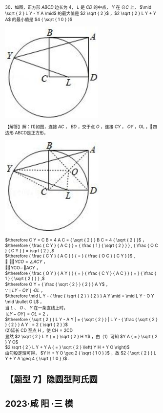 30．如图，正方形 $A B C D$ 边长为 4， $L$ 是 $C D$ 的中点， $Y$ 在 $\odot C$ 上， $\mid \sqrt { 2 } L Y - Y A \mid$ 的最大值是 $2 \sqrt { 2 }$ ，$2 \sqrt { 2 } L Y + Y A$ 的最小值是 $4 { \sqrt { 1 0 } }$

![](<../../qs_image_DB/专题2-5_最值模型之阿氏圆与胡不归（解析版）/59c7a5ee562218e116982a92beea1cc6c2b143b0d4e13472ce661788b49b45e5.jpg>)

【解答】解：(1)如图，连接 $A C$ ， $B D$ ，交于点 $O$ ，连接 $C Y$ ， $O Y$ ，OL ，四边形 ABCD是正方形，

![](<../../qs_image_DB/专题2-5_最值模型之阿氏圆与胡不归（解析版）/2f454d82c0c8ec057d2311062e9777cb46977d4a2ed5f3bb7ecc9fe675847196.jpg>)

$\therefore C Y = C B = 4 A C = { \sqrt { 2 } } B C = 4 { \sqrt { 2 } }$ ，  
$\therefore { \frac { C Y } { A C } } = { \frac { 1 } { \sqrt { 2 } } } , { \frac { O C } { C Y } } = \sqrt { 2 } ,$   
$\therefore { \frac { C Y } { A C } } { = } { \frac { O C } { C Y } }$ ,  
 $\cdot \angle Y C O = \angle A C Y$ ，  
YCO∽ACY ，  
$\therefore { \frac { O Y } { A Y } } { = } { \frac { C Y } { A C } } { = } { \frac { 1 } { \sqrt { 2 } } } ,$   
$\therefore O Y = { \frac { \sqrt { 2 } } { 2 } } A Y$ ，  
$\because \mid L Y - O Y \mid \cdot O L$ ，  
$\therefore \mid L Y - { \frac { \sqrt { 2 } } { 2 } } A Y \mid = \mid L Y - O Y \mid \bullet O L$ ，  
当 $L$ 、 $O$ 、 $Y$ 在一条直线上时，  
$\mid L Y - O Y \mid = O L = 2$ ，  
$\therefore { \sqrt { 2 } } L Y - A Y | = { \sqrt { 2 } } | L Y - { \frac { \sqrt { 2 } } { 2 } } A Y | = 2 { \sqrt { 2 } }$   
(2)延长 CD 至点 $\mathrm { H }$ ，使 $\mathrm { C H } { = } 2 \mathrm { C D }$   
显然 $2 \sqrt { 2 } L Y { = } \sqrt { 2 } H Y$ ，由（1）可知 $Y A { = } \sqrt { 2 } Y O$   
$2 \sqrt { 2 } L Y + Y A { = } \sqrt { 2 } \left( Y H + Y O \right)$   
由勾股定理可得， $Y H + Y O \geq 2 { \sqrt { 1 0 } }$ ，故 $2 { \sqrt { 2 } } L Y + Y A \geq 4 { \sqrt { 1 0 } }$ .

# 【题型 7】隐圆型阿氏圆

# 2023·咸 阳 ·三 模
